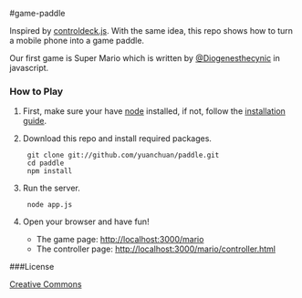 #game-paddle

Inspired by [controldeck.js](https://github.com/dfcb/controldeck.js). With the same idea, this repo shows how to turn a mobile phone into a game paddle.

Our first game is Super Mario which is written by [@Diogenesthecynic](https://github.com/Diogenesthecynic/) in javascript. 

### How to Play

1. First, make sure your have [node](http://nodejs.org/) installed, if not, follow the [installation guide](https://github.com/joyent/node/wiki/Installation).

2. Download this repo and install required packages.
        
        git clone git://github.com/yuanchuan/paddle.git
        cd paddle 
        npm install

3. Run the server.

        node app.js

4. Open your browser and have fun!

    * The game page: [http://localhost:3000/mario](http://localhost:3000/mario) 
    * The controller page: [http://localhost:3000/mario/controller.html](http://localhost:3000/mario/controller.html)

###License

[Creative Commons](http://creativecommons.org/licenses/)
